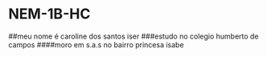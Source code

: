 # NEM-1B-HC
##meu nome é caroline dos santos iser
###estudo no colegio humberto de campos
####moro em s.a.s no bairro princesa isabe
